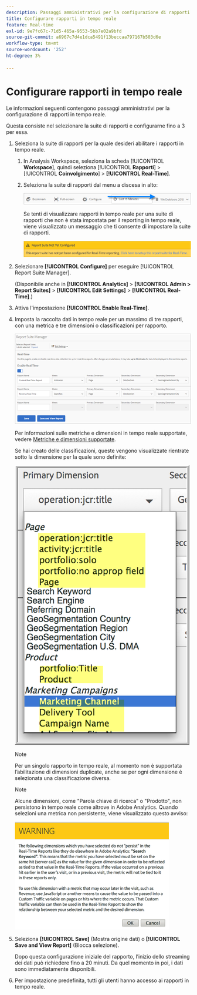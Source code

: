 ```yaml
---
description: Passaggi amministrativi per la configurazione di rapporti in tempo reale.
title: Configurare rapporti in tempo reale
feature: Real-time
exl-id: 9e7fc67c-71d5-465a-9553-5bb7e02a9bfd
source-git-commit: a6967c7d4e1dca5491f13beccaa797167b503d6e
workflow-type: tm+mt
source-wordcount: '252'
ht-degree: 3%

---
```


# Configurare rapporti in tempo reale

Le informazioni seguenti contengono passaggi amministrativi per la configurazione di rapporti in tempo reale.

Questa consiste nel selezionare la suite di rapporti e configurarne fino a 3 per essa.

1. Seleziona la suite di rapporti per la quale desideri abilitare i rapporti in tempo reale.

   1. In Analysis Workspace, seleziona la scheda [!UICONTROL **Workspace**], quindi seleziona [!UICONTROL **Rapporti**] > [!UICONTROL **Coinvolgimento**] > **[!UICONTROL Real-Time]**.

   1. Seleziona la suite di rapporti dal menu a discesa in alto:

      ![](/help/admin/tools/manage-rs/edit-settings/realtime/assets/report_suite_selector.png)

      Se tenti di visualizzare rapporti in tempo reale per una suite di rapporti che non è stata impostata per il reporting in tempo reale, viene visualizzato un messaggio che ti consente di impostare la suite di rapporti.

      ![](/help/admin/tools/manage-rs/edit-settings/realtime/assets/rep_suite_not_set_up.png)

1. Selezionare **[!UICONTROL Configure]** per eseguire [!UICONTROL Report Suite Manager].

   (Disponibile anche in **[!UICONTROL Analytics]** > **[!UICONTROL Admin > Report Suites]** > **[!UICONTROL Edit Settings]** > **[!UICONTROL Real-Time]**.)

1. Attiva l&#39;impostazione **[!UICONTROL Enable Real-Time]**.
1. Imposta la raccolta dati in tempo reale per un massimo di tre rapporti, con una metrica e tre dimensioni o classificazioni per rapporto.

   ![](assets/real_time_admin.png)

   Per informazioni sulle metriche e dimensioni in tempo reale supportate, vedere [Metriche e dimensioni supportate](/help/admin/tools/manage-rs/edit-settings/realtime/realtime-metrics.md).

   Se hai creato delle classificazioni, queste vengono visualizzate rientrate sotto la dimensione per la quale sono definite:

   ![](assets/classifications.png)

   >[!NOTE]
   >
   >Per un singolo rapporto in tempo reale, al momento non è supportata l’abilitazione di dimensioni duplicate, anche se per ogni dimensione è selezionata una classificazione diversa.

   >[!NOTE]
   >
   >Alcune dimensioni, come &quot;Parola chiave di ricerca&quot; o &quot;Prodotto&quot;, non persistono in tempo reale come altrove in Adobe Analytics. Quando selezioni una metrica non persistente, viene visualizzato questo avviso:

   ![](/help/admin/tools/manage-rs/edit-settings/realtime/assets/warning_dimensions.png)

1. Seleziona **[!UICONTROL Save]** (Mostra origine dati) o **[!UICONTROL Save and View Report]** (Blocca selezione).

   Dopo questa configurazione iniziale del rapporto, l’inizio dello streaming dei dati può richiedere fino a 20 minuti. Da quel momento in poi, i dati sono immediatamente disponibili.

1. Per impostazione predefinita, tutti gli utenti hanno accesso ai rapporti in tempo reale.
